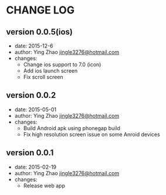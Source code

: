 CHANGE LOG
===========

version 0.0.5(ios)
----------
- date:    2015-12-6
- author:  Ying Zhao <jingle3276@hotmail.com>
- changes:
    - Change ios support to 7.0 (icon)
    - Add ios launch screen
    - Fix scroll screen

version 0.0.2
----------
- date:    2015-05-01
- author:  Ying Zhao <jingle3276@hotmail.com>
- changes:
    - Build Android apk using phonegap build
    - Fix high resolution screen issue on some Anroid devices

version 0.0.1
----------
- date:    2015-02-19
- author:  Ying Zhao <jingle3276@hotmail.com>
- changes:
    - Release web app
